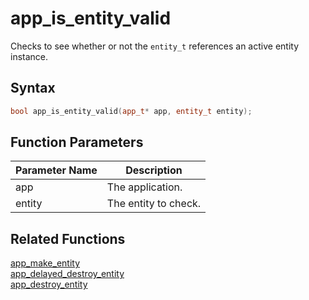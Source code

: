 # app_is_entity_valid

Checks to see whether or not the `entity_t` references an active entity instance.

## Syntax

```cpp
bool app_is_entity_valid(app_t* app, entity_t entity);
```

## Function Parameters

Parameter Name | Description
--- | ---
app | The application.
entity | The entity to check.

## Related Functions

[app_make_entity](https://github.com/RandyGaul/cute_framework/blob/master/doc/ecs/app_make_entity.md)  
[app_delayed_destroy_entity](https://github.com/RandyGaul/cute_framework/blob/master/doc/ecs/app_delayed_destroy_entity.md)  
[app_destroy_entity](https://github.com/RandyGaul/cute_framework/blob/master/doc/ecs/app_destroy_entity.md)  
